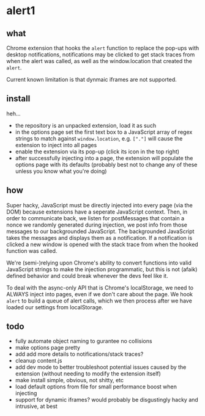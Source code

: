 # alert1
## what
Chrome extension that hooks the `alert` function to replace the pop-ups with desktop notifications, notifications may be clicked to get stack traces from when the alert was called, as well as the window.location that created the `alert`.

Current known limitation is that dynmaic iframes are not supported.

## install
heh...

- the repository is an unpacked extension, load it as such
- in the options page set the first text box to a JavaScript array of regex strings to match against `window.location`, e.g. `["."]` will cause the extension to inject into all pages
- enable the extension via its pop-up (click its icon in the top right)
- after successfully injecting into a page, the extension will populate the options page with its defaults (probably best not to change any of these unless you know what you're doing)

## how
Super hacky, JavaScript must be directly injected into every page (via the DOM) because extensions have a seperate JavaScript context. Then, in order to communicate back, we listen for postMessages that contain a nonce we randomly generated during injection, we post info from those messages to our backgrounded JavaScript. The backgrounded JavaScript takes the messages and displays them as a notification. If a notification is clicked a new window is opened with the stack trace from when the hooked function was called.

We're (semi-)relying upon Chrome's ability to convert functions into valid JavaScript strings to make the injection programmatic, but this is not (afaik) defined behavior and could break whenever the devs feel like it.

To deal with the async-only API that is Chrome's localStorage, we need to ALWAYS inject into pages, even if we don't care about the page. We hook `alert` to build a queue of alert calls, which we then process after we have loaded our settings from localStorage.

## todo
- fully automate object naming to gurantee no collisions
- make options page pretty
- add add more details to notifications/stack traces?
- cleanup content.js
- add dev mode to better troubleshoot potential issues caused by the extension (without needing to modify the extension itself)
- make install simple, obvious, not shitty, etc
- load default options from file for small performance boost when injecting
- support for dynamic iframes? would probably be disgustingly hacky and intrusive, at best
